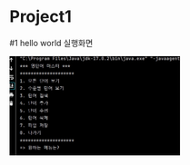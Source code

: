 # Project1

#1 hello world 실행화면

<img src='https://github.com/KevinBae00/Project1/blob/master/screenshot/screenshot.jpg?raw=true'
     width='300'>
